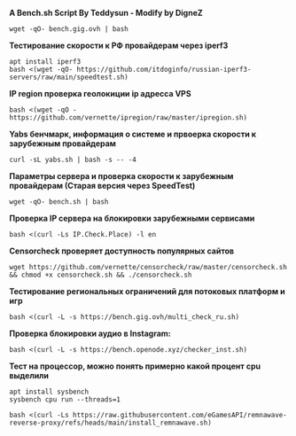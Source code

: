 **A Bench.sh Script By Teddysun - Modify by DigneZ**
```
wget -qO- bench.gig.ovh | bash
```

**Тестирование скорости к РФ провайдерам через iperf3**
```
apt install iperf3
bash <(wget -qO- https://github.com/itdoginfo/russian-iperf3-servers/raw/main/speedtest.sh)
```

**IP region проверка геолокиции ip адресса VPS**
```
bash <(wget -qO - https://github.com/vernette/ipregion/raw/master/ipregion.sh)
```

**Yabs бенчмарк, информация о системе и првоерка скорости к зарубежным провайдерам**
```
curl -sL yabs.sh | bash -s -- -4
```

**Параметры сервера и проверка скорости к зарубежным провайдерам (Старая версия через SpeedTest)**
```
wget -qO- bench.sh | bash
```

 **Проверка IP сервера на блокировки зарубежными сервисами**
```
bash <(curl -Ls IP.Check.Place) -l en
```

**Censorcheck проверяет доступность популярных сайтов**
```
wget https://github.com/vernette/censorcheck/raw/master/censorcheck.sh && chmod +x censorcheck.sh && ./censorcheck.sh
```

**Тестирование региональных ограничений для потоковых платформ и игр**
```
bash <(curl -L -s https://bench.gig.ovh/multi_check_ru.sh)
```

**Проверка блокировки аудио в Instagram:**
```
bash <(curl -L -s https://bench.openode.xyz/checker_inst.sh)
```

**Тест на процессор, можно понять примерно какой процент cpu выделили**
```
apt install sysbench
sysbench cpu run --threads=1
```


```
bash <(curl -Ls https://raw.githubusercontent.com/eGamesAPI/remnawave-reverse-proxy/refs/heads/main/install_remnawave.sh)
```
